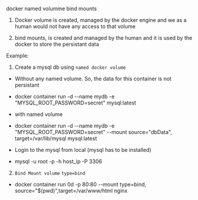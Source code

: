 docker named volumme 
bind mounts

1. Docker volume is created, managed by the docker engine and we as a human would not have any access to that volume

2. bind mounts, is created and managed by the human and it is used by the docker to store the persistant data



Example: 
1. Create a mysql db using `named docker volume `

- Without any named volume. So, the data for this container is not persistant
- docker container run -d --name mydb -e "MYSQL_ROOT_PASSWORD=secret" mysql:latest 

- with named volume
- docker container run -d --name mydb -e "MYSQL_ROOT_PASSWORD=secret" --mount source="dbData", target=/var/lib/mysql  mysql:latest 


- Login to the mysql from local (mysql has to be installed)
- mysql -u root -p <above-pass> -h host_ip -P 3306


2. `Bind Mount volume` `type=bind`

- docker container run 0d -p 80:80 --mount type=bind, source="$(pwd)",target=/var/www/html nginx